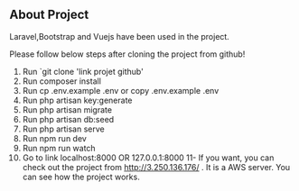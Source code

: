 
## About Project

Laravel,Bootstrap and Vuejs have been used in the project.

Please follow below steps after cloning the project from github!

1. Run `git clone 'link projet github'
2. Run composer install
3. Run cp .env.example .env or copy .env.example .env
4. Run php artisan key:generate
5. Run php artisan migrate
6. Run php artisan db:seed
7. Run php artisan serve
8. Run npm run dev
9. Run npm run watch
10. Go to link localhost:8000 OR 127.0.0.1:8000
11- If you want, you can check out the project from http://3.250.136.176/ . It is a AWS server. You can see how the project works.

